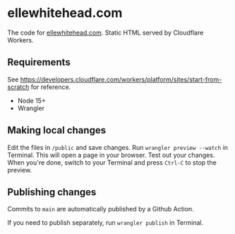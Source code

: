 # ellewhitehead.com

The code for [ellewhitehead.com](ellewhitehead.com). Static HTML served by Cloudflare Workers.

## Requirements
See https://developers.cloudflare.com/workers/platform/sites/start-from-scratch for reference.

* Node 15+
* Wrangler

## Making local changes

Edit the files in `/public` and save changes.
Run `wrangler preview --watch` in Terminal. This will open a page in your browser.
Test out your changes.
When you're done, switch to your Terminal and press `Ctrl-C` to stop the preview.

## Publishing changes

Commits to `main` are automatically published by a Github Action. 

If you need to publish separately, run `wrangler publish` in Terminal.